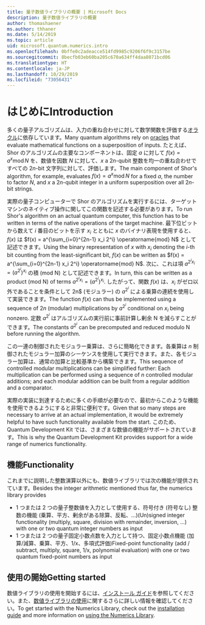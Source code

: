 ```yaml
---
title: 量子数値ライブラリの概要 | Microsoft Docs
description: 量子数値ライブラリの概要
author: thomashaener
ms.author: thhaner
ms.date: 5/14/2019
ms.topic: article
uid: microsoft.quantum.numerics.intro
ms.openlocfilehash: 0bffe0c2adeacce514fd9985c9206f6f9c3157be
ms.sourcegitcommit: 8becfb03eb60ba205c670a634ff4daa8071bcd06
ms.translationtype: HT
ms.contentlocale: ja-JP
ms.lasthandoff: 10/29/2019
ms.locfileid: "73056431"
---
```

# <a name="introduction"></a><span data-ttu-id="27584-103">はじめに</span><span class="sxs-lookup"><span data-stu-id="27584-103">Introduction</span></span>

<span data-ttu-id="27584-104">多くの量子アルゴリズムは、入力の重ね合わせに対して数学関数を評価する[オラクル](xref:microsoft.quantum.concepts.oracles)に依存しています。</span><span class="sxs-lookup"><span data-stu-id="27584-104">Many quantum algorithms rely on [oracles](xref:microsoft.quantum.concepts.oracles) that evaluate mathematical functions on a superposition of inputs.</span></span>
<span data-ttu-id="27584-105">たとえば、Shor のアルゴリズムの主要なコンポーネントは、固定 $a$ に対して $f(x) = a^x\operatorname{mod} N$ を、数値を因数 $N$ に対して、$x$ a $2n$-qubit 整数を均一の重ね合わせですべての $2n$-bit 文字列に対して、評価します。</span><span class="sxs-lookup"><span data-stu-id="27584-105">The main component of Shor's algorithm, for example, evaluates $f(x) = a^x\operatorname{mod} N$ for a fixed $a$, the number to factor $N$, and $x$ a $2n$-qubit integer in a uniform superposition over all $2n$-bit strings.</span></span>

<span data-ttu-id="27584-106">実際の量子コンピューターで Shor のアルゴリズムを実行するには、ターゲット マシンのネイティブ操作に関してこの関数を記述する必要があります。</span><span class="sxs-lookup"><span data-stu-id="27584-106">To run Shor's algorithm on an actual quantum computer, this function has to be written in terms of the native operations of the target machine.</span></span>
<span data-ttu-id="27584-107">最下位ビットから数えて $i$ 番目のビットを示す $x_i$ とともに $x$ のバイナリ表現を使用すると、$f(x)$ は $f(x) = a^{\sum_{i=0}^{2n-1} x_i 2^i} \operatorname{mod} N$ として記述できます。</span><span class="sxs-lookup"><span data-stu-id="27584-107">Using the binary representation of $x$ with $x_i$ denoting the $i$-th bit counting from the least-significant bit, $f(x)$ can be written as $f(x) = a^{\sum_{i=0}^{2n-1} x_i 2^i} \operatorname{mod} N$.</span></span>
<span data-ttu-id="27584-108">次に、これは項 $a^{2^i x_i}=(a^{2^i})^{x_i}$ の積 (mod N) として記述できます。</span><span class="sxs-lookup"><span data-stu-id="27584-108">In turn, this can be written as a product (mod N) of terms $a^{2^i x_i}=(a^{2^i})^{x_i}$.</span></span> <span data-ttu-id="27584-109">したがって、関数 $f(x)$ は、$x_i$ がゼロ以外であることを条件として 2n$ (モジュラー) の $a^{2^i}$ による乗算の連続を使用して実装できます。</span><span class="sxs-lookup"><span data-stu-id="27584-109">The function $f(x)$ can thus be implemented using a sequence of $2n$ (modular) multiplications by $a^{2^i}$ conditional on $x_i$ being nonzero.</span></span> <span data-ttu-id="27584-110">定数 $a^{2^i}$ はアルゴリズムの実行前に事前計算し剰余 N を減らすことができます。</span><span class="sxs-lookup"><span data-stu-id="27584-110">The constants $a^{2^i}$ can be precomputed and reduced modulo N before running the algorithm.</span></span>

<span data-ttu-id="27584-111">この一連の制御されたモジュラー乗算は、さらに簡略化できます。各乗算は $n$ 制御されたモジュラー加算のシーケンスを使用して実行できます。また、各モジュラー加算は、通常の加算と比較基準から構築できます。</span><span class="sxs-lookup"><span data-stu-id="27584-111">This sequence of controlled modular multiplications can be simplified further: Each multiplication can be performed using a sequence of $n$ controlled modular additions; and each modular addition can be built from a regular addition and a comparator.</span></span>


<span data-ttu-id="27584-112">実際の実装に到達するために多くの手順が必要なので、最初からこのような機能を使用できるようにすると非常に便利です。</span><span class="sxs-lookup"><span data-stu-id="27584-112">Given that so many steps are necessary to arrive at an actual implementation, it would be extremely helpful to have such functionality available from the start.</span></span>
<span data-ttu-id="27584-113">このため、Quantum Development Kit では、さまざまな数値の機能がサポートされています。</span><span class="sxs-lookup"><span data-stu-id="27584-113">This is why the Quantum Development Kit provides support for a wide range of numerics functionality.</span></span>


## <a name="functionality"></a><span data-ttu-id="27584-114">機能</span><span class="sxs-lookup"><span data-stu-id="27584-114">Functionality</span></span>

<span data-ttu-id="27584-115">これまでに説明した整数演算以外にも、数値ライブラリでは次の機能が提供されています。</span><span class="sxs-lookup"><span data-stu-id="27584-115">Besides the integer arithmetic mentioned thus far, the numerics library provides</span></span>

 - <span data-ttu-id="27584-116">1 つまたは 2 つの量子整数値を入力として使用する、符号付き (符号なし) 整数の機能 (乗算、平方、剰余がある除算、反転、...)</span><span class="sxs-lookup"><span data-stu-id="27584-116">(Un)signed integer functionality (multiply, square, division with remainder, inversion, ...) with one or two quantum integer numbers as input</span></span>
 - <span data-ttu-id="27584-117">1 つまたは 2 つの量子固定小数点数を入力として持つ、固定小数点機能 (加算/減算、乗算、平方、1/x、多項式評価)</span><span class="sxs-lookup"><span data-stu-id="27584-117">Fixed-point functionality (add / subtract, multiply, square, 1/x, polynomial evaluation) with one or two quantum fixed-point numbers as input</span></span>

## <a name="getting-started"></a><span data-ttu-id="27584-118">使用の開始</span><span class="sxs-lookup"><span data-stu-id="27584-118">Getting started</span></span>

<span data-ttu-id="27584-119">数値ライブラリの使用を開始するには、[インストール ガイド](xref:microsoft.quantum.numerics.installation)を参照してください。また、[数値ライブラリの使用](xref:microsoft.quantum.numerics.usage)に関するさらに詳しい情報を確認してください。</span><span class="sxs-lookup"><span data-stu-id="27584-119">To get started with the Numerics Library, check out the [installation guide](xref:microsoft.quantum.numerics.installation) and more information on [using the Numerics Library](xref:microsoft.quantum.numerics.usage).</span></span>
